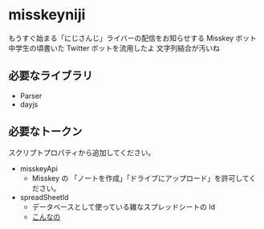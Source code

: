 # misskeyniji
もうすぐ始まる「にじさんじ」ライバーの配信をお知らせする Misskey ボット
中学生の頃書いた Twitter ボットを流用したよ
文字列結合が汚いね

## 必要なライブラリ

- Parser
- dayjs

## 必要なトークン

スクリプトプロパティから追加してください。

- misskeyApi
  - Misskey の 「ノートを作成」「ドライブにアップロード」を許可してください。
- spreadSheetId
  - データベースとして使っている雑なスプレッドシートの Id
  - [こんなの](https://docs.google.com/spreadsheets/d/e/2PACX-1vQzj32WoDFknJdCTOM23xu2Cy-6ZSpT3tb03No-EnWV2OR_1nV8M3lD2C72af-GG1fPUDUQ4ZvZmQnK/pubhtml)
